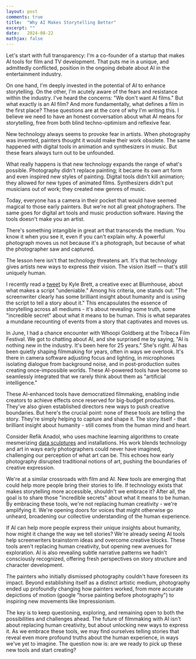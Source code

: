 ```yaml
---
layout: post
comments: true
title:  "Why AI Makes Storytelling Better"
excerpt: ""
date:   2024-08-22
mathjax: false
---
```


Let's start with full transparency: I'm a co-founder of a startup that makes AI tools for film and TV development. That puts me in a unique, and admittedly conflicted, position in the ongoing debate about AI in the entertainment industry.

On one hand, I'm deeply invested in the potential of AI to enhance storytelling. On the other, I'm acutely aware of the fears and resistance within the industry. I've heard the concerns: "We don't want AI films." But what exactly is an AI film? And more fundamentally, what defines a film in the first place? These questions are at the core of why I'm writing this. I believe we need to have an honest conversation about what AI means for storytelling, free from both blind techno-optimism and reflexive fear.

New technology always seems to provoke fear in artists. When photography was invented, painters thought it would make their work obsolete. The same happened with digital tools in animation and synthesizers in music. But these fears always turn out to be unfounded.

What really happens is that new technology expands the range of what's possible. Photography didn't replace painting; it became its own art form and even inspired new styles of painting. Digital tools didn't kill animation; they allowed for new types of animated films. Synthesizers didn't put musicians out of work; they created new genres of music.

Today, everyone has a camera in their pocket that would have seemed magical to those early painters. But we're not all great photographers. The same goes for digital art tools and music production software. Having the tools doesn't make you an artist.

There's something intangible in great art that transcends the medium. You know it when you see it, even if you can't explain why. A powerful photograph moves us not because it's a photograph, but because of what the photographer saw and captured.

The lesson here isn't that technology threatens art. It's that technology gives artists new ways to express their vision. The vision itself — that's still uniquely human.

I recently read a [tweet](https://x.com/kyalbr/status/1824503034489258474) by Kyle Brett, a creative exec at Blumhouse, about what makes a script "undeniable." Among his criteria, one stands out: "The screenwriter clearly has some brilliant insight about humanity and is using the script to tell a story about it." This encapsulates the essence of storytelling across all mediums - it's about revealing some truth, some "incredible secret" about what it means to be human. This is what separates a mundane recounting of events from a story that captivates and moves us.

In June, I had a chance encounter with Whoopi Goldberg at the Tribeca Film Festival. We got to chatting about AI, and she surprised me by saying, "AI is nothing new in the industry. It's been here for 25 years." She's right. AI has been quietly shaping filmmaking for years, often in ways we overlook. It's there in camera software adjusting focus and lighting, in microphones isolating dialogue from background noise, and in post-production suites creating once-impossible worlds. These AI-powered tools have become so seamlessly integrated that we rarely think about them as "artificial intelligence."

These AI-enhanced tools have democratized filmmaking, enabling indie creators to achieve effects once reserved for big-budget productions. They've also given established directors new ways to push creative boundaries. But here's the crucial point: none of these tools are telling the story. They're simply helping to capture and shape it. The story itself - that brilliant insight about humanity - still comes from the human mind and heart.

Consider Refik Anadol, who uses machine learning algorithms to create mesmerizing [data sculptures](https://refikanadol.com/) and installations. His work blends technology and art in ways early photographers could never have imagined, challenging our perception of what art can be. This echoes how early photography disrupted traditional notions of art, pushing the boundaries of creative expression.

We're at a similar crossroads with film and AI. New tools are emerging that could help more people bring their stories to life. If technology exists that makes storytelling more accessible, shouldn't we embrace it? After all, the goal is to share those "incredible secrets" about what it means to be human.
By embracing these tools, we're not replacing human creativity - we're amplifying it. We're opening doors for voices that might otherwise go unheard, broadening our collective understanding of the human experience.

If AI can help more people express their unique insights about humanity, how might it change the way we tell stories? We're already seeing AI tools help screenwriters brainstorm ideas and overcome creative blocks. These tools aren't replacing human creativity, but opening new avenues for exploration. AI is also revealing subtle narrative patterns we hadn't consciously recognized, offering fresh perspectives on story structure and character development.

The painters who initially dismissed photography couldn't have foreseen its impact. Beyond establishing itself as a distinct artistic medium, photography ended up profoundly changing how painters worked, from more accurate depictions of motion (google "horse painting before photography") to inspiring new movements like Impressionism.

The key is to keep questioning, exploring, and remaining open to both the possibilities and challenges ahead. The future of filmmaking with AI isn't about replacing human creativity, but about unlocking new ways to express it. As we embrace these tools, we may find ourselves telling stories that reveal even more profound truths about the human experience, in ways we've yet to imagine. The question now is: are we ready to pick up these new tools and start creating?

